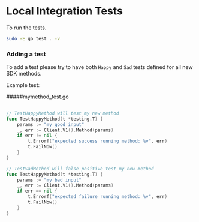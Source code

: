 # Local Integration Tests

To run the tests.

```bash
sudo -E go test . -v
```

### Adding a test

To add a test please try to have both `Happy` and `Sad` tests defined for all new SDK methods.

Example test:

#####mymethod_test.go

```go
 
// TestHappyMethod will test my new method
func TestHappyMethod(t *testing.T) {
    params := "my good input"
    _, err := Client.V1().Method(params)
	if err != nil {
		t.Errorf("expected success running method: %v", err)
		t.FailNow()
	}
}

// TestSadMethod will false positive test my new method
func TestHappyMethod(t *testing.T) {
    params := "my bad input"
    _, err := Client.V1().Method(params)
    if err == nil {
        t.Errorf("expected failure running method: %v", err)
        t.FailNow()
    }
}

```